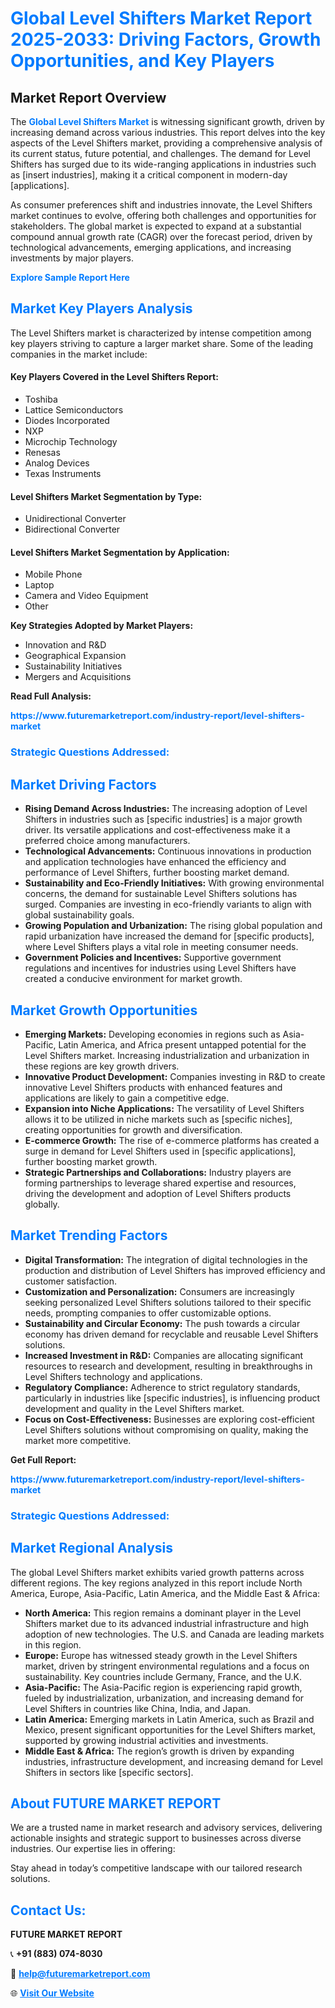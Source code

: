<h1 style="color: #007BFF;">Global Level Shifters Market Report 2025-2033: Driving Factors, Growth Opportunities, and Key Players</h1>

<section id="overview">
<h2>Market Report Overview</h2>
<p>The <a href="https://www.futuremarketreport.com/industry-report/level-shifters-market" style="color: #007BFF; text-decoration: none;"><strong>Global Level Shifters Market</strong></a> is witnessing significant growth, driven by increasing demand across various industries. This report delves into the key aspects of the Level Shifters market, providing a comprehensive analysis of its current status, future potential, and challenges. The demand for Level Shifters has surged due to its wide-ranging applications in industries such as [insert industries], making it a critical component in modern-day [applications].</p>
<p>As consumer preferences shift and industries innovate, the Level Shifters market continues to evolve, offering both challenges and opportunities for stakeholders. The global market is expected to expand at a substantial compound annual growth rate (CAGR) over the forecast period, driven by technological advancements, emerging applications, and increasing investments by major players.</p>
</section>

<section id="overview">
<p><a href="https://www.futuremarketreport.com/request-sample/reportId=81559" style="color: #007BFF; text-decoration: none;"><strong>Explore Sample Report Here</strong></a></p>
</section>

<section id="key-players">
<h2 style="color: #007BFF;">Market Key Players Analysis</h2>
<p>The Level Shifters market is characterized by intense competition among key players striving to capture a larger market share. Some of the leading companies in the market include:</p>
<h4>Key Players Covered in the Level Shifters Report:</h4>
<ul><li>Toshiba</li><li>Lattice Semiconductors</li><li>Diodes Incorporated</li><li>NXP</li><li>Microchip Technology</li><li>Renesas</li><li>Analog Devices</li><li>Texas Instruments</li></ul>
<h4>Level Shifters Market Segmentation by Type:</h4>
<ul><li>Unidirectional Converter</li><li>Bidirectional Converter</li></ul>

<h4>Level Shifters Market Segmentation by Application:</h4>
<ul><li>Mobile Phone</li><li>Laptop</li><li>Camera and Video Equipment</li><li>Other</li></ul>
<p><strong>Key Strategies Adopted by Market Players:</strong></p>
<ul>
<li>Innovation and R&D</li>
<li>Geographical Expansion</li>
<li>Sustainability Initiatives</li>
<li>Mergers and Acquisitions</li>
</ul>
</section>

<section>
<p><strong>Read Full Analysis: </strong></p><a href="https://www.futuremarketreport.com/industry-report/level-shifters-market" style="color: #007BFF; text-decoration: none;"><strong>https://www.futuremarketreport.com/industry-report/level-shifters-market</strong></a>
<h3 style="color: #007BFF;">Strategic Questions Addressed:</h3>
</section>

<section id="driving-factors">
<h2 style="color: #007BFF;">Market Driving Factors</h2>
<ul>
<li><strong>Rising Demand Across Industries:</strong> The increasing adoption of Level Shifters in industries such as [specific industries] is a major growth driver. Its versatile applications and cost-effectiveness make it a preferred choice among manufacturers.</li>
<li><strong>Technological Advancements:</strong> Continuous innovations in production and application technologies have enhanced the efficiency and performance of Level Shifters, further boosting market demand.</li>
<li><strong>Sustainability and Eco-Friendly Initiatives:</strong> With growing environmental concerns, the demand for sustainable Level Shifters solutions has surged. Companies are investing in eco-friendly variants to align with global sustainability goals.</li>
<li><strong>Growing Population and Urbanization:</strong> The rising global population and rapid urbanization have increased the demand for [specific products], where Level Shifters plays a vital role in meeting consumer needs.</li>
<li><strong>Government Policies and Incentives:</strong> Supportive government regulations and incentives for industries using Level Shifters have created a conducive environment for market growth.</li>
</ul>
</section>

<section id="growth-opportunities">
<h2 style="color: #007BFF;">Market Growth Opportunities</h2>
<ul>
<li><strong>Emerging Markets:</strong> Developing economies in regions such as Asia-Pacific, Latin America, and Africa present untapped potential for the Level Shifters market. Increasing industrialization and urbanization in these regions are key growth drivers.</li>
<li><strong>Innovative Product Development:</strong> Companies investing in R&D to create innovative Level Shifters products with enhanced features and applications are likely to gain a competitive edge.</li>
<li><strong>Expansion into Niche Applications:</strong> The versatility of Level Shifters allows it to be utilized in niche markets such as [specific niches], creating opportunities for growth and diversification.</li>
<li><strong>E-commerce Growth:</strong> The rise of e-commerce platforms has created a surge in demand for Level Shifters used in [specific applications], further boosting market growth.</li>
<li><strong>Strategic Partnerships and Collaborations:</strong> Industry players are forming partnerships to leverage shared expertise and resources, driving the development and adoption of Level Shifters products globally.</li>
</ul>
</section>

<section id="trending-factors">
<h2 style="color: #007BFF;">Market Trending Factors</h2>
<ul>
<li><strong>Digital Transformation:</strong> The integration of digital technologies in the production and distribution of Level Shifters has improved efficiency and customer satisfaction.</li>
<li><strong>Customization and Personalization:</strong> Consumers are increasingly seeking personalized Level Shifters solutions tailored to their specific needs, prompting companies to offer customizable options.</li>
<li><strong>Sustainability and Circular Economy:</strong> The push towards a circular economy has driven demand for recyclable and reusable Level Shifters solutions.</li>
<li><strong>Increased Investment in R&D:</strong> Companies are allocating significant resources to research and development, resulting in breakthroughs in Level Shifters technology and applications.</li>
<li><strong>Regulatory Compliance:</strong> Adherence to strict regulatory standards, particularly in industries like [specific industries], is influencing product development and quality in the Level Shifters market.</li>
<li><strong>Focus on Cost-Effectiveness:</strong> Businesses are exploring cost-efficient Level Shifters solutions without compromising on quality, making the market more competitive.</li>
</ul>
</section>

<section>
<p><strong>Get Full Report: </strong></p><a href="https://www.futuremarketreport.com/industry-report/level-shifters-market" style="color: #007BFF; text-decoration: none;"><strong>https://www.futuremarketreport.com/industry-report/level-shifters-market</strong></a>
<h3 style="color: #007BFF;">Strategic Questions Addressed:</h3>
</section>


<section id="regional-analysis">
<h2 style="color: #007BFF;">Market Regional Analysis</h2>
<p>The global Level Shifters market exhibits varied growth patterns across different regions. The key regions analyzed in this report include North America, Europe, Asia-Pacific, Latin America, and the Middle East & Africa:</p>
<ul>
<li><strong>North America:</strong> This region remains a dominant player in the Level Shifters market due to its advanced industrial infrastructure and high adoption of new technologies. The U.S. and Canada are leading markets in this region.</li>
<li><strong>Europe:</strong> Europe has witnessed steady growth in the Level Shifters market, driven by stringent environmental regulations and a focus on sustainability. Key countries include Germany, France, and the U.K.</li>
<li><strong>Asia-Pacific:</strong> The Asia-Pacific region is experiencing rapid growth, fueled by industrialization, urbanization, and increasing demand for Level Shifters in countries like China, India, and Japan.</li>
<li><strong>Latin America:</strong> Emerging markets in Latin America, such as Brazil and Mexico, present significant opportunities for the Level Shifters market, supported by growing industrial activities and investments.</li>
<li><strong>Middle East & Africa:</strong> The region’s growth is driven by expanding industries, infrastructure development, and increasing demand for Level Shifters in sectors like [specific sectors].</li>
</ul>
</section>

<footer>
<h2 style="color: #007BFF;">About FUTURE MARKET REPORT</h2>
<p>We are a trusted name in market research and advisory services, delivering actionable insights and strategic support to businesses across diverse industries. Our expertise lies in offering:</p>

<p>Stay ahead in today’s competitive landscape with our tailored research solutions.</p>

<h2 style="color: #007BFF;">Contact Us:</h2>
<p><strong>FUTURE MARKET REPORT</strong></p>
<p>📞 <strong>+91 (883) 074-8030</strong></p>
<p>📧 <strong><a href="mailto:help@futuremarketreport.com" style="color: #007BFF;">help@futuremarketreport.com</a></strong></p>
<p>🌐 <strong><a href="https://www.futuremarketreport.com/" style="color: #007BFF;">Visit Our Website</a></strong></p>
</footer>